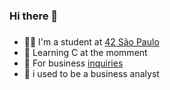 ### Hi there 👋 <h3>
* 👨‍🎓 I'm a student at [42 São Paulo](https://www.42sp.org.br)
* 🔰 Learning C at the momment
* 🔗 For business [inquiries](https://www.linkedin.com/in/humberto-arndt-07b2aa153/)
* 💼 i used to be a business analyst

<!---
humbertoarndt/humbertoarndt is a ✨ special ✨ repository because its `README.md` (this file) appears on your GitHub profile.
You can click the Preview link to take a look at your changes.
--->

